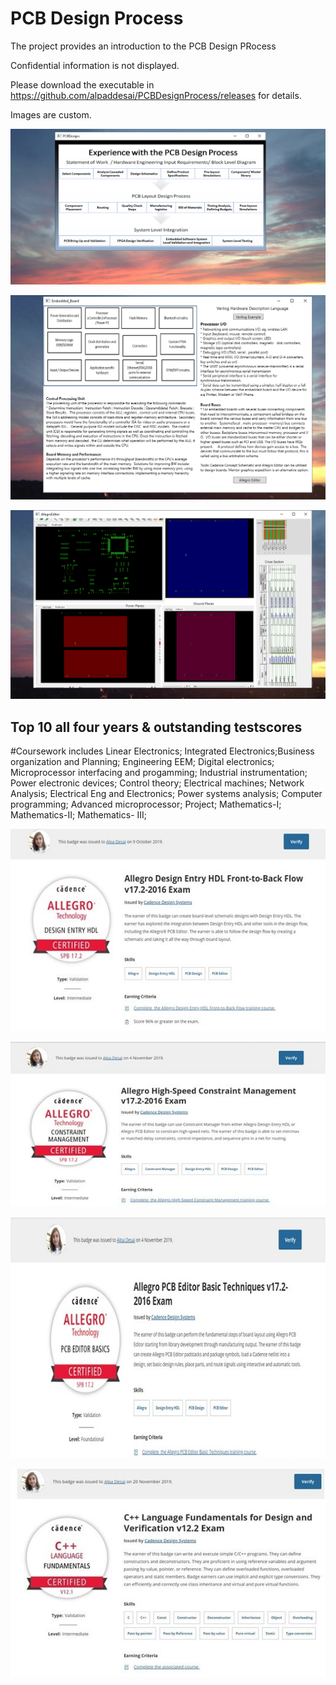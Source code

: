 # PCB Design Process

The project provides an introduction to the PCB Design PRocess

Confidential information is not displayed. 

Please download the executable in https://github.com/alpaddesai/PCBDesignProcess/releases for details. 

Images are custom. 

![image](PCB1.png)

![image](EmbeddedHardwareImage.png)

![image](AllegroEditorImage.png)

## Top 10 all four years & outstanding testscores
#Coursework includes Linear Electronics; Integrated Electronics;Business organization and Planning; Engineering EEM; Digital electronics; Microprocessor interfacing and progamming; Industrial instrumentation; Power electronic devices; Control theory; Electrical machines;
Network Analysis; Electrical Eng and Electronics; Power systems analysis; Computer programming; Advanced microprocessor;  Project; Mathematics-I; Mathematics-II; Mathematics- III;  


![image](AllegroCertificate.jpg)

![image](AllegroHighSpeedConstraintManager.jpg)

![image](AllegroEditorCertificate.jpg)

![image](CplusplusDVCertificate.jpg)
